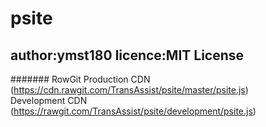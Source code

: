 # psite
author:ymst180
licence:MIT License
---
####### RowGit
Production CDN (https://cdn.rawgit.com/TransAssist/psite/master/psite.js)  
Development CDN (https://rawgit.com/TransAssist/psite/development/psite.js)  
